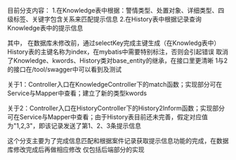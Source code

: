 目前分支内容：
1.在Knowledge表中根据：警情类型、处置对象、详细类型、四级标签、关键字包含关系来匹配提示信息
2.在History表中根据记录查询Knowledge表中的提示信息

其中，
在数据库未修改前，通过selectKey完成主键生成（在Knowledg表中）
History表的主键名称为index，在mybatis中需要特别标注，否则会引起错误
取消了Knowledge、kwords、History类对base_entity的继承，在接口里更清晰
1与2的接口在/tool/swagger中可以看到及测试

关于1：Controller入口在KnowledgeController下的match函数；实现部分可在Service与Mapper中查看；建立了新的类型kwords

关于2：Controller入口在HistoryController下的History2Inform函数；实现部分可在Service与Mapper中查看；由于History表目前还未完善，假定对应值为"1,2,3"，即该记录发送了第1、2、3条提示信息

这个分支主要为了完成信息匹配和根据案件记录获取提示信息功能的完成，在数据库修改完成后再做相应修改
仅包括后端部分的实现

